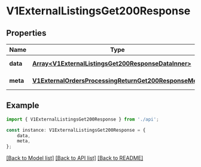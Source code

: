 # V1ExternalListingsGet200Response


## Properties

Name | Type | Description | Notes
------------ | ------------- | ------------- | -------------
**data** | [**Array&lt;V1ExternalListingsGet200ResponseDataInner&gt;**](V1ExternalListingsGet200ResponseDataInner.md) |  | [default to undefined]
**meta** | [**V1ExternalOrdersProcessingReturnGet200ResponseMeta**](V1ExternalOrdersProcessingReturnGet200ResponseMeta.md) |  | [default to undefined]

## Example

```typescript
import { V1ExternalListingsGet200Response } from './api';

const instance: V1ExternalListingsGet200Response = {
    data,
    meta,
};
```

[[Back to Model list]](../README.md#documentation-for-models) [[Back to API list]](../README.md#documentation-for-api-endpoints) [[Back to README]](../README.md)
